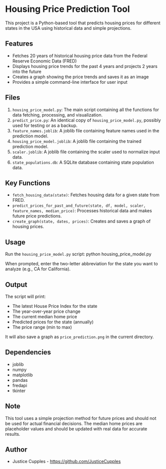 # Housing Price Prediction Tool

This project is a Python-based tool that predicts housing prices for different states in the USA using historical data and simple projections.

## Features

- Fetches 20 years of historical housing price data from the Federal Reserve Economic Data (FRED)
- Displays housing price trends for the past 4 years and projects 2 years into the future
- Creates a graph showing the price trends and saves it as an image
- Provides a simple command-line interface for user input

## Files

1. `housing_price_model.py`: The main script containing all the functions for data fetching, processing, and visualization.
2. `predict_price.py`: An identical copy of `housing_price_model.py`, possibly used for testing or as a backup.
3. `feature_names.joblib`: A joblib file containing feature names used in the prediction model.
4. `housing_price_model.joblib`: A joblib file containing the trained prediction model.
5. `scaler.joblib`: A joblib file containing the scaler used to normalize input data.
6. `state_populations.db`: A SQLite database containing state population data.

## Key Functions

- `fetch_housing_data(state)`: Fetches housing data for a given state from FRED.
- `predict_prices_for_past_and_future(state, df, model, scaler, feature_names, median_price)`: Processes historical data and makes future price predictions.
- `create_graph(state, dates, prices)`: Creates and saves a graph of housing prices.

## Usage

Run the `housing_price_model.py` script: python housing_price_model.py

When prompted, enter the two-letter abbreviation for the state you want to analyze (e.g., CA for California).

## Output

The script will print:

- The latest House Price Index for the state
- The year-over-year price change
- The current median home price
- Predicted prices for the state (annually)
- The price range (min to max)

It will also save a graph as `price_prediction.png` in the current directory.

## Dependencies

- joblib
- numpy
- matplotlib
- pandas
- fredapi
- tkinter

## Note

This tool uses a simple projection method for future prices and should not be used for actual financial decisions. The median home prices are placeholder values and should be updated with real data for accurate results.

## Author

- Justice Cupples - https://github.com/JusticeCupples
